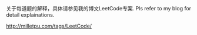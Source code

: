 关于每道题的解释，具体请参见我的博文LeetCode专案.
Pls refer to my blog for detail explainations. 

http://milletpu.com/tags/LeetCode/
